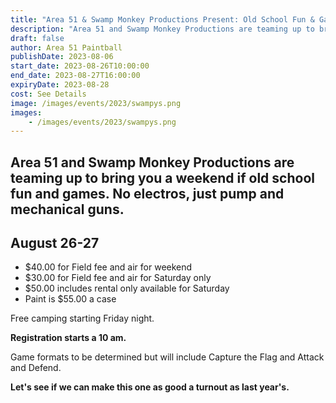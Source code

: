 ```yaml
---
title: "Area 51 & Swamp Monkey Productions Present: Old School Fun & Games — August 26 - 27, 2023"
description: "Area 51 and Swamp Monkey Productions are teaming up to bring you a weekend if old school fun and games. No electros, just pump and mechanical guns."
draft: false
author: Area 51 Paintball
publishDate: 2023-08-06
start_date: 2023-08-26T10:00:00
end_date: 2023-08-27T16:00:00
expiryDate: 2023-08-28
cost: See Details
image: /images/events/2023/swampys.png
images: 
    - /images/events/2023/swampys.png
---
```



## Area 51 and Swamp Monkey Productions are teaming up to bring you a weekend if old school fun and games. No electros, just pump and mechanical guns.

## August 26-27

- $40.00 for Field fee and air for weekend
- $30.00 for Field fee and air for Saturday only 
- $50.00 includes rental only available for Saturday
- Paint is $55.00 a case

Free camping starting Friday night.

**Registration starts a 10 am.**

Game formats to be determined but will include Capture the Flag and Attack and Defend. 

__Let's see if we can make this one as good a turnout as last year's.__

